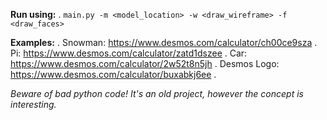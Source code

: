 **Run using:** . 
```main.py -m <model_location> -w <draw_wireframe> -f <draw_faces>```

**Examples:** . 
Snowman: https://www.desmos.com/calculator/ch00ce9sza . 
Pi: https://www.desmos.com/calculator/zatd1dszee . 
Car: https://www.desmos.com/calculator/2w52t8n5jh . 
Desmos Logo: https://www.desmos.com/calculator/buxabkj6ee . 

*Beware of bad python code! It's an old project, however the concept is interesting.*
